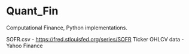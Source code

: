 # Quant_Fin
Computational Finance, Python implementations.


SOFR.csv - https://fred.stlouisfed.org/series/SOFR
Ticker OHLCV data - Yahoo Finance
